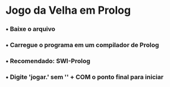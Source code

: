 <h1>Jogo da Velha em Prolog</h1>
<h3>• Baixe o arquivo</h3>
<h3>• Carregue o programa em um compilador de Prolog</h3>
<h3>• Recomendado: SWI-Prolog</h3>
<h3>• Digite 'jogar.' sem '' + <strong>COM</strong> o ponto final para iniciar</h3>
